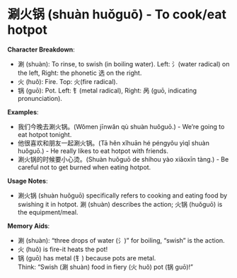 # **涮火锅 (shuàn huǒguō) - To cook/eat hotpot**

**Character Breakdown**:  
- 涮 (shuàn): To rinse, to swish (in boiling water). Left: 氵(water radical) on the left, Right: the phonetic 选 on the right.  
- 火 (huǒ): Fire. Top: 火(fire radical).  
- 锅 (guō): Pot. Left: 钅(metal radical), Right: 呙 (guō, indicating pronunciation).

**Examples**:  
- 我们今晚去涮火锅。(Wǒmen jīnwǎn qù shuàn huǒguō.) - We’re going to eat hotpot tonight.  
- 他很喜欢和朋友一起涮火锅。(Tā hěn xǐhuān hé péngyǒu yìqǐ shuàn huǒguō.) - He really likes to eat hotpot with friends.  
- 涮火锅的时候要小心烫。(Shuàn huǒguō de shíhou yào xiǎoxīn tàng.) - Be careful not to get burned when eating hotpot.

**Usage Notes**:  
- 涮火锅 (shuàn huǒguō) specifically refers to cooking and eating food by swishing it in hotpot. 涮 (shuàn) describes the action; 火锅 (huǒguō) is the equipment/meal.

**Memory Aids**:  
- 涮 (shuàn): “three drops of water (氵)” for boiling, “swish” is the action.  
- 火 (huǒ) is fire-it heats the pot!  
- 锅 (guō) has metal (钅) because pots are metal.  
Think: “Swish (涮 shuàn) food in fiery (火 huǒ) pot (锅 guō)!”